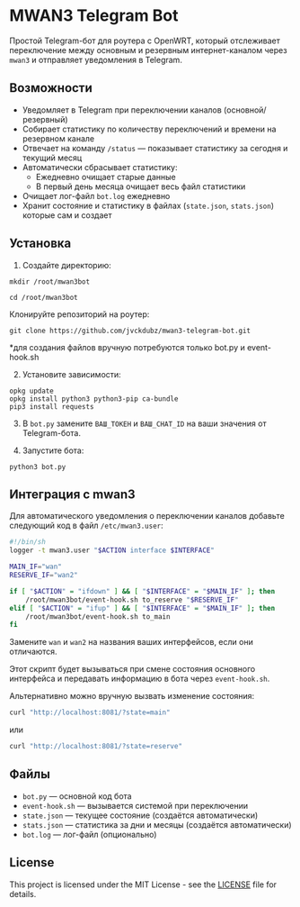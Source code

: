 # MWAN3 Telegram Bot

Простой Telegram-бот для роутера с OpenWRT, который отслеживает переключение между основным и резервным интернет-каналом через `mwan3` и отправляет уведомления в Telegram.

## Возможности

- Уведомляет в Telegram при переключении каналов (основной/резервный)
- Собирает статистику по количеству переключений и времени на резервном канале
- Отвечает на команду `/status` — показывает статистику за сегодня и текущий месяц
- Автоматически сбрасывает статистику:
  - Ежедневно очищает старые данные
  - В первый день месяца очищает весь файл статистики
- Очищает лог-файл `bot.log` ежедневно
- Хранит состояние и статистику в файлах (`state.json`, `stats.json`) которые сам и создает

## Установка

1. Создайте директорию:
```
mkdir /root/mwan3bot
```
```
cd /root/mwan3bot
```
Клонируйте репозиторий на роутер:
```
git clone https://github.com/jvckdubz/mwan3-telegram-bot.git
```
*для создания файлов вручную потребуются только bot.py и event-hook.sh

2. Установите зависимости:

```
opkg update
opkg install python3 python3-pip ca-bundle
pip3 install requests
```

3. В `bot.py` замените `ВАШ_ТОКЕН` и `ВАШ_CHAT_ID` на ваши значения от Telegram-бота.

4. Запустите бота:

```
python3 bot.py
```

## Интеграция с mwan3

Для автоматического уведомления о переключении каналов добавьте следующий код в файл `/etc/mwan3.user`:

```sh
#!/bin/sh
logger -t mwan3.user "$ACTION interface $INTERFACE"

MAIN_IF="wan"
RESERVE_IF="wan2"

if [ "$ACTION" = "ifdown" ] && [ "$INTERFACE" = "$MAIN_IF" ]; then
    /root/mwan3bot/event-hook.sh to_reserve "$RESERVE_IF"
elif [ "$ACTION" = "ifup" ] && [ "$INTERFACE" = "$MAIN_IF" ]; then
    /root/mwan3bot/event-hook.sh to_main
fi
```

Замените `wan` и `wan2` на названия ваших интерфейсов, если они отличаются.

Этот скрипт будет вызываться при смене состояния основного интерфейса и передавать информацию в бота через `event-hook.sh`.

Альтернативно можно вручную вызвать изменение состояния:

```sh
curl "http://localhost:8081/?state=main"
```
или

```sh
curl "http://localhost:8081/?state=reserve"
```

## Файлы

- `bot.py` — основной код бота
- `event-hook.sh` — вызывается системой при переключении
- `state.json` — текущее состояние (создаётся автоматически)
- `stats.json` — статистика за дни и месяцы (создаётся автоматически)
- `bot.log` — лог-файл (опционально)

## License

This project is licensed under the MIT License - see the [LICENSE](./LICENSE) file for details.
